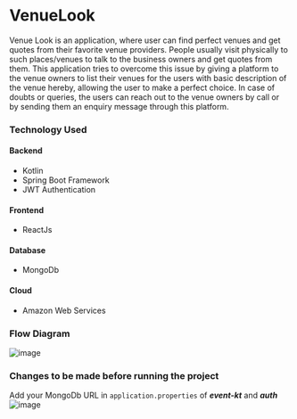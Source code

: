 # VenueLook
Venue Look is an application, where user can find perfect venues and get quotes from their favorite venue providers. 
People usually visit physically to such places/venues to talk to the business owners and get quotes from them. 
This application tries to overcome this issue by giving a platform to the venue owners to list their venues for the users 
with basic description of the venue hereby, allowing the user to make a perfect choice. In case of doubts or queries, the 
users can reach out to the venue owners by call or by sending them an enquiry message through this platform.


### Technology Used
#### Backend
* Kotlin
* Spring Boot Framework
* JWT Authentication 

#### Frontend
* ReactJs

#### Database
* MongoDb

#### Cloud
* Amazon Web Services

### Flow Diagram

![image](https://user-images.githubusercontent.com/42665547/148779398-e0de22e6-cc0c-4cd3-b02f-c705dcb1d71d.png)

### Changes to be made before running the project

Add your MongoDb URL in  ```application.properties``` of ***event-kt*** and ***auth***
![image](https://user-images.githubusercontent.com/42665547/148779741-0f747d0b-2715-48eb-8bdc-f171b6ff4b20.png)




